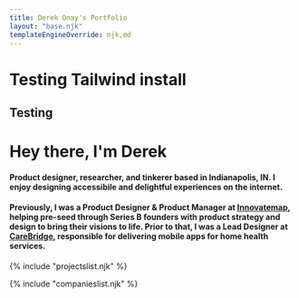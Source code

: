 ```yaml
---
title: Derek Onay's Portfolio
layout: "base.njk"
templateEngineOverride: njk,md
---
```


<h1 class="text-3xl text-green-800 font-bold">Testing Tailwind install</h1>
<h2 class="text-2xl">Testing </h2>

# Hey there, I'm Derek

#### Product designer, researcher, and tinkerer based in Indianapolis, IN. I enjoy designing accessibile and delightful experiences on the internet. 

#### Previously, I was a Product Designer & Product Manager at <a href="https://innovatemap.com" target="_blank">Innovatemap</a>, helping pre-seed through Series B founders with product strategy and design to bring their visions to life.  Prior to that, I was a Lead Designer at <a href="https://carebridgehealth.com/" target="_blank">CareBridge</a>, responsible for delivering mobile apps for home health services.


{% include "projectslist.njk" %}

{% include "companieslist.njk" %}

